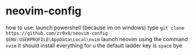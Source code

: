 # neovim-config

how to use:
launch powershell (because im on windows)
type `git clone https://github.com/zr0x8/neovim-config $ENV:USERPROFILE\AppData\Local\nvim`
launch neovim using the command `nvim`
it should install everything for u
the default ladder key is `space`
bye

